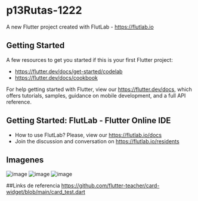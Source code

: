 # p13Rutas-1222

A new Flutter project created with FlutLab - https://flutlab.io

## Getting Started

A few resources to get you started if this is your first Flutter project:

- https://flutter.dev/docs/get-started/codelab
- https://flutter.dev/docs/cookbook

For help getting started with Flutter, view our
https://flutter.dev/docs, which offers tutorials,
samples, guidance on mobile development, and a full API reference.

## Getting Started: FlutLab - Flutter Online IDE

- How to use FlutLab? Please, view our https://flutlab.io/docs
- Join the discussion and conversation on https://flutlab.io/residents

## Imagenes
![image](https://github.com/AngelManuelGomezHernandez/p14_rutas_1222/assets/143548268/4762b8fb-4773-4b63-b62f-d557926bb098)
![image](https://github.com/AngelManuelGomezHernandez/p14_rutas_1222/assets/143548268/abeb37dd-2fb0-41f1-bef8-fdc5a15f8faf)
![image](https://github.com/AngelManuelGomezHernandez/p14_rutas_1222/assets/143548268/7fa557fd-ac03-4ef8-9803-dacd8ee22686)

##Links de referencia
https://github.com/flutter-teacher/card-widget/blob/main/card_test.dart
